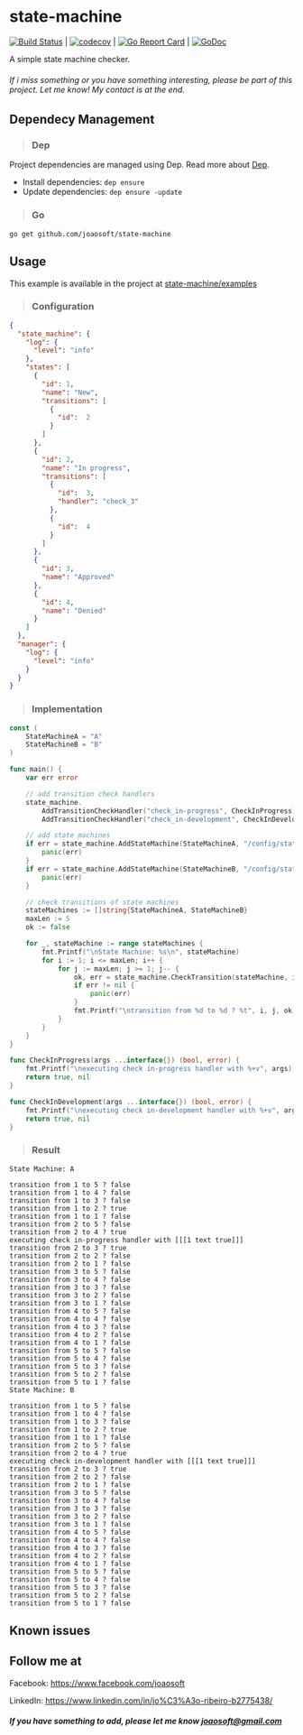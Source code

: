 # state-machine
[![Build Status](https://travis-ci.org/joaosoft/state-machine.svg?branch=master)](https://travis-ci.org/joaosoft/state-machine) | [![codecov](https://codecov.io/gh/joaosoft/state-machine/branch/master/graph/badge.svg)](https://codecov.io/gh/joaosoft/state-machine) | [![Go Report Card](https://goreportcard.com/badge/github.com/joaosoft/state-machine)](https://goreportcard.com/report/github.com/joaosoft/state-machine) | [![GoDoc](https://godoc.org/github.com/joaosoft/state-machine?status.svg)](https://godoc.org/github.com/joaosoft/state-machine)

A simple state machine checker.

###### If i miss something or you have something interesting, please be part of this project. Let me know! My contact is at the end.

## Dependecy Management 
>### Dep

Project dependencies are managed using Dep. Read more about [Dep](https://github.com/golang/dep).
* Install dependencies: `dep ensure`
* Update dependencies: `dep ensure -update`

>### Go
```
go get github.com/joaosoft/state-machine
```

## Usage 
This example is available in the project at [state-machine/examples](https://github.com/joaosoft/state-machine/tree/master/examples)

>### Configuration
```json
{
  "state_machine": {
    "log": {
      "level": "info"
    },
    "states": [
      {
        "id": 1,
        "name": "New",
        "transitions": [
          {
            "id":  2
          }
        ]
      },
      {
        "id": 2,
        "name": "In progress",
        "transitions": [
          {
            "id":  3,
            "handler": "check_3"
          },
          {
            "id":  4
          }
        ]
      },
      {
        "id": 3,
        "name": "Approved"
      },
      {
        "id": 4,
        "name": "Denied"
      }
    ]
  },
  "manager": {
    "log": {
      "level": "info"
    }
  }
}
```

>### Implementation
```go
const (
	StateMachineA = "A"
	StateMachineB = "B"
)

func main() {
	var err error

	// add transition check handlers
	state_machine.
		AddTransitionCheckHandler("check_in-progress", CheckInProgress).
		AddTransitionCheckHandler("check_in-development", CheckInDevelopment)

	// add state machines
	if err = state_machine.AddStateMachine(StateMachineA, "/config/state_machine_a.json"); err != nil {
		panic(err)
	}
	if err = state_machine.AddStateMachine(StateMachineB, "/config/state_machine_b.json"); err != nil {
		panic(err)
	}

	// check transitions of state machines
	stateMachines := []string{StateMachineA, StateMachineB}
	maxLen := 5
	ok := false

	for _, stateMachine := range stateMachines {
		fmt.Printf("\nState Machine: %s\n", stateMachine)
		for i := 1; i <= maxLen; i++ {
			for j := maxLen; j >= 1; j-- {
				ok, err = state_machine.CheckTransition(stateMachine, i, j, 1, "text", true)
				if err != nil {
					panic(err)
				}
				fmt.Printf("\ntransition from %d to %d ? %t", i, j, ok)
			}
		}
	}
}

func CheckInProgress(args ...interface{}) (bool, error) {
	fmt.Printf("\nexecuting check in-progress handler with %+v", args)
	return true, nil
}

func CheckInDevelopment(args ...interface{}) (bool, error) {
	fmt.Printf("\nexecuting check in-development handler with %+v", args)
	return true, nil
}
```

>### Result
```
State Machine: A

transition from 1 to 5 ? false
transition from 1 to 4 ? false
transition from 1 to 3 ? false
transition from 1 to 2 ? true
transition from 1 to 1 ? false
transition from 2 to 5 ? false
transition from 2 to 4 ? true
executing check in-progress handler with [[[1 text true]]]
transition from 2 to 3 ? true
transition from 2 to 2 ? false
transition from 2 to 1 ? false
transition from 3 to 5 ? false
transition from 3 to 4 ? false
transition from 3 to 3 ? false
transition from 3 to 2 ? false
transition from 3 to 1 ? false
transition from 4 to 5 ? false
transition from 4 to 4 ? false
transition from 4 to 3 ? false
transition from 4 to 2 ? false
transition from 4 to 1 ? false
transition from 5 to 5 ? false
transition from 5 to 4 ? false
transition from 5 to 3 ? false
transition from 5 to 2 ? false
transition from 5 to 1 ? false
State Machine: B

transition from 1 to 5 ? false
transition from 1 to 4 ? false
transition from 1 to 3 ? false
transition from 1 to 2 ? true
transition from 1 to 1 ? false
transition from 2 to 5 ? false
transition from 2 to 4 ? true
executing check in-development handler with [[[1 text true]]]
transition from 2 to 3 ? true
transition from 2 to 2 ? false
transition from 2 to 1 ? false
transition from 3 to 5 ? false
transition from 3 to 4 ? false
transition from 3 to 3 ? false
transition from 3 to 2 ? false
transition from 3 to 1 ? false
transition from 4 to 5 ? false
transition from 4 to 4 ? false
transition from 4 to 3 ? false
transition from 4 to 2 ? false
transition from 4 to 1 ? false
transition from 5 to 5 ? false
transition from 5 to 4 ? false
transition from 5 to 3 ? false
transition from 5 to 2 ? false
transition from 5 to 1 ? false
```

## Known issues

## Follow me at
Facebook: https://www.facebook.com/joaosoft

LinkedIn: https://www.linkedin.com/in/jo%C3%A3o-ribeiro-b2775438/

##### If you have something to add, please let me know joaosoft@gmail.com

